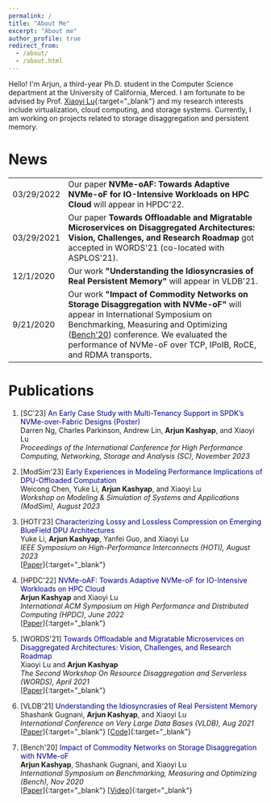 ```yaml
---
permalink: /
title: "About Me"
excerpt: "About me"
author_profile: true
redirect_from: 
  - /about/
  - /about.html
---
```


<link rel="stylesheet" type="text/css" media="all" href="assets/css/about_page.css" />

Hello! I'm Arjun, a third-year Ph.D. student in the Computer Science department at the University of California, Merced. I am fortunate to be advised by Prof. [Xiaoyi Lu](https://sites.ucmerced.edu/luxi){:target="_blank"} and my research interests include virtualization, cloud computing, and storage systems. Currently, I am working on projects related to storage disaggregation and persistent memory.

# News

<table>
    <tr>
    <td>03/29/2022</td>
    <td>Our paper <b>NVMe-oAF: Towards Adaptive NVMe-oF for IO-Intensive Workloads on HPC Cloud</b> will appear in HPDC'22.</td>
  </tr>
  <tr>
    <td>03/29/2021</td>
    <td>Our paper <b>Towards Offloadable and Migratable Microservices on Disaggregated Architectures: Vision, Challenges, and Research Roadmap</b> got accepted in WORDS'21 (co-located with ASPLOS'21).</td>
  </tr>
  <tr>
    <td>12/1/2020</td>
    <td>Our work <b>"Understanding the Idiosyncrasies of Real Persistent Memory"</b> will appear in VLDB'21.</td>
  </tr>
  <tr>
    <td>9/21/2020</td>
    <td>Our work <b>"Impact of Commodity Networks on Storage Disaggregation with NVMe-oF"</b> will appear in International Symposium on Benchmarking, Measuring and Optimizing (<a href="https://www.benchcouncil.org/bench20/index.html" target="_blank">Bench'20</a>) conference. We evaluated the performance of NVMe-oF over TCP, IPoIB, RoCE, and RDMA transports.</td>
  </tr>
</table>

# Publications
1. [SC'23] <span style="color:#00008B">An Early Case Study with Multi-Tenancy Support in SPDK’s NVMe-over-Fabric Designs (Poster)</span>  
   Darren Ng, Charles Parkinson, Andrew Lin, **Arjun Kashyap**, and Xiaoyi Lu    
   *Proceedings of the International Conference for High Performance Computing, Networking, Storage and Analysis (SC), November 2023* 
2. [ModSim'23] <span style="color:#00008B">Early Experiences in Modeling Performance Implications of DPU-Offloaded Computation</span>  
   Weicong Chen, Yuke Li, **Arjun Kashyap**, and Xiaoyi Lu    
   *Workshop on Modeling & Simulation of Systems and Applications (ModSim), August 2023*  
3. [HOTI'23] <span style="color:#00008B">Characterizing Lossy and Lossless Compression on Emerging BlueField DPU Architectures</span>  
   Yuke Li, **Arjun Kashyap**, Yanfei Guo, and Xiaoyi Lu  
   *IEEE Symposium on High-Performance Interconnects (HOTI), August 2023*  
   [[Paper]](https://ieeexplore.ieee.org/abstract/document/10287290){:target="_blank"}
4. [HPDC'22] <span style="color:#00008B">NVMe-oAF: Towards Adaptive NVMe-oF for IO-Intensive Workloads on HPC Cloud</span>  
   **Arjun Kashyap** and Xiaoyi Lu  
   *International ACM Symposium on High Performance and Distributed Computing (HPDC), June 2022*  
   [[Paper]](https://dl.acm.org/doi/pdf/10.1145/3502181.3531476){:target="_blank"}

5. [WORDS'21] <span style="color:#00008B">Towards Offloadable and Migratable Microservices on Disaggregated Architectures: Vision, Challenges, and Research Roadmap</span>  
   Xiaoyi Lu  and **Arjun Kashyap**  
   *The Second Workshop On Resource Disaggregation and Serverless (WORDS), April 2021*  
   [[Paper]](https://arxiv.org/pdf/2104.11272.pdf){:target="_blank"}

6. [VLDB'21] <span style="color:#00008B">Understanding the Idiosyncrasies of Real Persistent Memory</span>  
   Shashank Gugnani, **Arjun Kashyap**, and Xiaoyi Lu  
   *International Conference on Very Large Data Bases (VLDB), Aug 2021*  
   [[Paper]](https://dl.acm.org/doi/pdf/10.14778/3436905.3436921){:target="_blank"}  [[Code]](https://github.com/padsys/PMIdioBench){:target="_blank"}
   
7. [Bench'20] <span style="color:#00008B">Impact of Commodity Networks on Storage Disaggregation with NVMe-oF</span>  
   **Arjun Kashyap**, Shashank Gugnani, and Xiaoyi Lu  
   *International Symposium on Benchmarking, Measuring and Optimizing (Bench), Nov 2020*  
   [[Paper]](https://link.springer.com/chapter/10.1007/978-3-030-71058-3_3){:target="_blank"}  [[Video]](https://www.youtube.com/watch?v=4K17ED9OMmU&ab_channel=Bench%2720){:target="_blank"}

